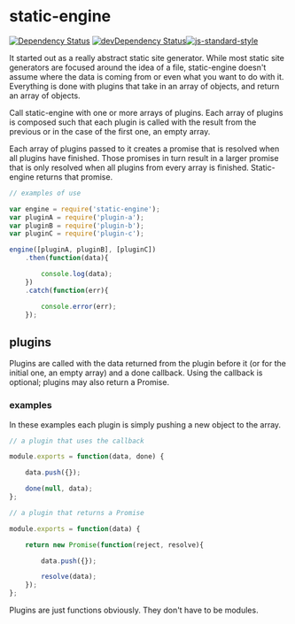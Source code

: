 # static-engine

[![Dependency Status](https://david-dm.org/erickmerchant/static-engine.svg?style=flat-square)](https://david-dm.org/erickmerchant/static-engine) [![devDependency Status](https://david-dm.org/erickmerchant/static-engine/dev-status.svg?style=flat-square)](https://david-dm.org/erickmerchant/static-engine#info=devDependencies)[![js-standard-style](https://img.shields.io/badge/code%20style-standard-brightgreen.svg?style=flat)](https://github.com/feross/standard)

It started out as a really abstract static site generator. While most static site generators are focused around the idea of a file, static-engine doesn't assume where the data is coming from or even what you want to do with it. Everything is done with plugins that take in an array of objects, and return an array of objects.

Call static-engine with one or more arrays of plugins. Each array of plugins is composed such that each plugin is called with the result from the previous or in the case of the first one, an empty array.

Each array of plugins passed to it creates a promise that is resolved when all plugins have finished. Those promises in turn result in a larger promise that is only resolved when all plugins from every array is finished. Static-engine returns that promise.

```javascript
// examples of use

var engine = require('static-engine');
var pluginA = require('plugin-a');
var pluginB = require('plugin-b');
var pluginC = require('plugin-c');

engine([pluginA, pluginB], [pluginC])
    .then(function(data){

        console.log(data);
    })
    .catch(function(err){

        console.error(err);
    });

```

## plugins

Plugins are called with the data returned from the plugin before it (or for the initial one, an empty array) and a done callback. Using the callback is optional; plugins may also return a Promise.

### examples

In these examples each plugin is simply pushing a new object to the array.

```javascript
// a plugin that uses the callback

module.exports = function(data, done) {

    data.push({});

    done(null, data);
};
```

```javascript
// a plugin that returns a Promise

module.exports = function(data) {

    return new Promise(function(reject, resolve){

        data.push({});

        resolve(data);
    });
};
```

Plugins are just functions obviously. They don't have to be modules.
